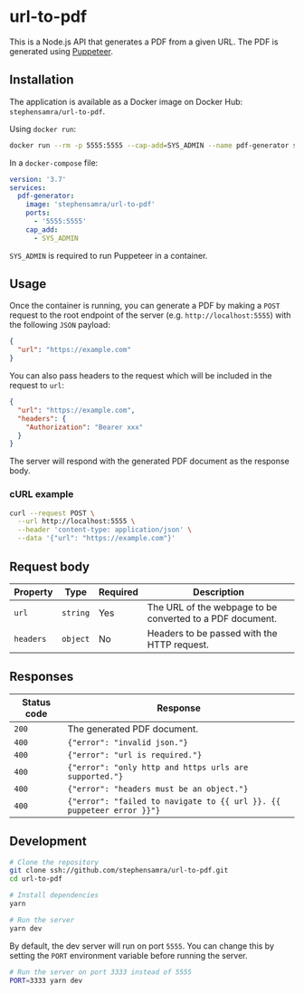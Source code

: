 # url-to-pdf

This is a Node.js API that generates a PDF from a given URL. The PDF is generated using [Puppeteer](https://pptr.dev).

## Installation

The application is available as a Docker image on Docker Hub: `stephensamra/url-to-pdf`.

Using `docker run`:

```bash
docker run --rm -p 5555:5555 --cap-add=SYS_ADMIN --name pdf-generator stephensamra/url-to-pdf
```

In a `docker-compose` file:

```yaml
version: '3.7'
services:
  pdf-generator:
    image: 'stephensamra/url-to-pdf'
    ports:
      - '5555:5555'
    cap_add:
      - SYS_ADMIN
```

`SYS_ADMIN` is required to run Puppeteer in a container.

## Usage

Once the container is running, you can generate a PDF by making a `POST` request to the root endpoint of the server (e.g. `http://localhost:5555`) with the following `JSON` payload:

```json
{
  "url": "https://example.com"
}
```

You can also pass headers to the request which will be included in the request to `url`:

```json
{
  "url": "https://example.com",
  "headers": {
    "Authorization": "Bearer xxx"
  }
}
```

The server will respond with the generated PDF document as the response body.

### cURL example

```bash
curl --request POST \
  --url http://localhost:5555 \
  --header 'content-type: application/json' \
  --data '{"url": "https://example.com"}'
```

## Request body

| Property | Type | Required | Description |
| - | - | - | - |
| `url` | `string` | Yes | The URL of the webpage to be converted to a PDF document. |
| `headers` | `object` | No | Headers to be passed with the HTTP request. |

## Responses

| Status code | Response |
| - | - |
| `200` | The generated PDF document. |
| `400` | `{"error": "invalid json."}`  |
| `400` | `{"error": "url is required."}` |
| `400` | `{"error": "only http and https urls are supported."}` |
| `400` | `{"error": "headers must be an object."}`
| `400` | `{"error": "failed to navigate to {{ url }}. {{ puppeteer error }}"}` |

## Development
```bash
# Clone the repository
git clone ssh://github.com/stephensamra/url-to-pdf.git
cd url-to-pdf

# Install dependencies
yarn

# Run the server
yarn dev
```

By default, the dev server will run on port `5555`. You can change this by setting the `PORT` environment variable before running the server.

```bash
# Run the server on port 3333 instead of 5555
PORT=3333 yarn dev
```
